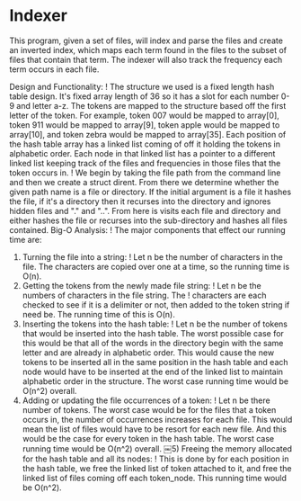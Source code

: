 Indexer
=======
This program, given a set of files, will index and parse the files and create an inverted index, which maps each term found in the files to the subset of files that contain that term. The indexer will also track the frequency each term occurs in each file.


Design and Functionality:
! The structure we used is a fixed length hash table design. It's fixed array length of 36 so it has a slot for each number 0-9 and letter a-z. The tokens are mapped to the structure based off the first letter of the token. For example, token 007 would be mapped to array[0], token 911 would be mapped to array[9], token apple would be mapped to array[10], and token zebra would be mapped to array[35]. Each position of the hash table array has a linked list coming of off it holding the tokens in alphabetic order. Each node in that linked list has a pointer to a different linked list keeping track of the files and frequencies in those files that the token occurs in.
! We begin by taking the file path from the command line and then we create a struct dirent. From there we determine whether the given path name is a file or directory. If the initial argument is a file it hashes the file, if it's a directory then it recurses into the directory and ignores hidden files and "." and "..". From here is visits each file and directory and either hashes the file or recurses into the sub-directory and hashes all files contained.
Big-O Analysis:
! The major components that effect our running time are:
1) Turning the file into a string:
! Let n be the number of characters in the file. The characters are copied over one at a time, so the running time is O(n).
2) Getting the tokens from the newly made file string:
! Let n be the numbers of characters in the file string. The ! characters are each checked to see if it is a delimiter or not, then added to the token string if need be. The running time of this is O(n).
3) Inserting the tokens into the hash table:
! Let n be the number of tokens that would be inserted into the hash table. The worst possible case for this would be that all of the words in the directory begin with the same letter and are already in alphabetic order. This would cause the new tokens to be inserted all in the same position in the hash table and each node would have to be inserted at the end of the linked list to maintain alphabetic order in the structure. The worst case running time would be O(n^2) overall.
4) Adding or updating the file occurrences of a token:
! Let n be there number of tokens. The worst case would be for the files that a token occurs in, the number of occurrences increases for each file. This would mean the list of files would have to be resort for each new file. And this would be the case for every token in the hash table. The worst case running time would be O(n^2) overall.
￼5) Freeing the memory allocated for the hash table and all its nodes:
! This is done by for each position in the hash table, we free the linked list of token attached to it, and free the linked list of files coming off each token_node. This running time would be O(n^2).
